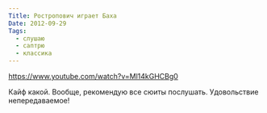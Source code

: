 ```yaml
---
Title: Ростропович играет Баха
Date: 2012-09-29
Tags:
  - слушаю
  - саптрю
  - классика
---
```


https://www.youtube.com/watch?v=Ml14kGHCBg0

Кайф какой. Вообще, рекомендую все сюиты послушать. Удовольствие непередаваемое!